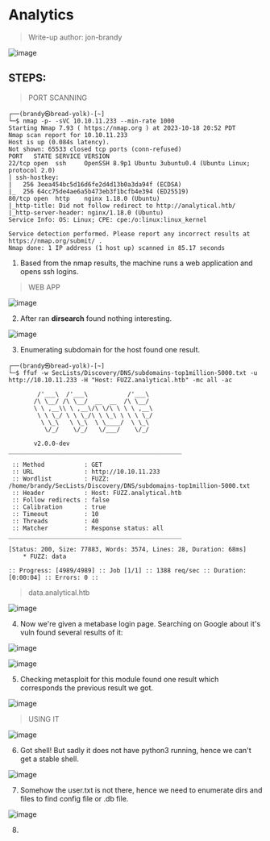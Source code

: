# Analytics
> Write-up author: jon-brandy

![image](https://github.com/jon-brandy/hackthebox/assets/70703371/b992274b-eee2-4815-9962-5968bd5498c8)


## STEPS:
> PORT SCANNING

```
┌──(brandy㉿bread-yolk)-[~]
└─$ nmap -p- -sVC 10.10.11.233 --min-rate 1000
Starting Nmap 7.93 ( https://nmap.org ) at 2023-10-18 20:52 PDT
Nmap scan report for 10.10.11.233
Host is up (0.084s latency).
Not shown: 65533 closed tcp ports (conn-refused)
PORT   STATE SERVICE VERSION
22/tcp open  ssh     OpenSSH 8.9p1 Ubuntu 3ubuntu0.4 (Ubuntu Linux; protocol 2.0)
| ssh-hostkey: 
|   256 3eea454bc5d16d6fe2d4d13b0a3da94f (ECDSA)
|_  256 64cc75de4ae6a5b473eb3f1bcfb4e394 (ED25519)
80/tcp open  http    nginx 1.18.0 (Ubuntu)
|_http-title: Did not follow redirect to http://analytical.htb/
|_http-server-header: nginx/1.18.0 (Ubuntu)
Service Info: OS: Linux; CPE: cpe:/o:linux:linux_kernel

Service detection performed. Please report any incorrect results at https://nmap.org/submit/ .
Nmap done: 1 IP address (1 host up) scanned in 85.17 seconds
```

1. Based from the nmap results, the machine runs a web application and opens ssh logins.

> WEB APP

![image](https://github.com/jon-brandy/hackthebox/assets/70703371/3136aba1-1488-4e1e-ba6c-88b81c97df63)


2. After ran **dirsearch** found nothing interesting.

![image](https://github.com/jon-brandy/hackthebox/assets/70703371/d3b2b1e8-467b-49d7-950d-ec7fdf0a8635)


3. Enumerating subdomain for the host found one result.

```
┌──(brandy㉿bread-yolk)-[~]
└─$ ffuf -w SecLists/Discovery/DNS/subdomains-top1million-5000.txt -u http://10.10.11.233 -H "Host: FUZZ.analytical.htb" -mc all -ac

        /'___\  /'___\           /'___\       
       /\ \__/ /\ \__/  __  __  /\ \__/       
       \ \ ,__\\ \ ,__\/\ \/\ \ \ \ ,__\      
        \ \ \_/ \ \ \_/\ \ \_\ \ \ \ \_/      
         \ \_\   \ \_\  \ \____/  \ \_\       
          \/_/    \/_/   \/___/    \/_/       

       v2.0.0-dev
________________________________________________

 :: Method           : GET
 :: URL              : http://10.10.11.233
 :: Wordlist         : FUZZ: /home/brandy/SecLists/Discovery/DNS/subdomains-top1million-5000.txt
 :: Header           : Host: FUZZ.analytical.htb
 :: Follow redirects : false
 :: Calibration      : true
 :: Timeout          : 10
 :: Threads          : 40
 :: Matcher          : Response status: all
________________________________________________

[Status: 200, Size: 77883, Words: 3574, Lines: 28, Duration: 68ms]
    * FUZZ: data

:: Progress: [4989/4989] :: Job [1/1] :: 1388 req/sec :: Duration: [0:00:04] :: Errors: 0 ::
```

> data.analytical.htb

![image](https://github.com/jon-brandy/hackthebox/assets/70703371/781dbb51-a3be-4fd6-9e51-7ec757de690e)


4. Now we're given a metabase login page. Searching on Google about it's vuln found several results of it:

![image](https://github.com/jon-brandy/hackthebox/assets/70703371/d03f3da6-473d-4bbc-850a-62f851c2f210)


![image](https://github.com/jon-brandy/hackthebox/assets/70703371/17c03739-d9ad-41a4-ab11-b17e1dae01c9)


5. Checking metasploit for this module found one result which corresponds the previous result we got.

![image](https://github.com/jon-brandy/hackthebox/assets/70703371/0a24fdd5-a6ab-41e3-800c-cab67b9f1dcb)


> USING IT

![image](https://github.com/jon-brandy/hackthebox/assets/70703371/821165e6-591d-448e-9314-600ef2afbfd0)


6. Got shell! But sadly it does not have python3 running, hence we can't get a stable shell.

![image](https://github.com/jon-brandy/hackthebox/assets/70703371/6fcc6953-78b7-41ed-93a0-b8c2c9191509)


7. Somehow the user.txt is not there, hence we need to enumerate dirs and files to find config file or .db file.

![image](https://github.com/jon-brandy/hackthebox/assets/70703371/71123638-2235-4861-a933-e79d39935cc5)


8. 




